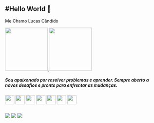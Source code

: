 <h2> #Hello World 👋 </h2>
<p>Me Chamo Lucas Cândido</p>

<div>
<a href="https://github.com/rfs-lucascandido">
    <img height="140em" src="https://github-readme-stats.vercel.app/api?username=rfs-lucascandido&show_icons=true&theme=dark&include_all_commits=true&count_private=true"/>
    <img height="140em" src="https://github-readme-stats.vercel.app/api/top-langs/?username=rfs-lucascandido&layout=compact&langs_count=7&theme=dark"/>
</div>
</a>

<h5>Sou apaixonado por resolver problemas e aprender. Sempre aberto a novos desafios e pronto para enfrentar as mudanças.</h5>

<div>
    <img align="center" height="30" src="https://cdn.jsdelivr.net/gh/devicons/devicon/icons/csharp/csharp-original.svg">
    <img align="center" height="30" src="https://user-images.githubusercontent.com/18297282/127724811-e33bc7a7-f2f1-40ec-b55f-2f8d50876f6c.png">
    <img align="center" height="30" src="https://user-images.githubusercontent.com/18297282/127724837-95b68ed5-1f70-4a72-85f9-d61f93b2252d.png">
    <img align="center" height="30" src="https://cdn.jsdelivr.net/gh/devicons/devicon/icons/terraform/terraform-original.svg">
    <img align="center" height="30" src="https://cdn.jsdelivr.net/gh/devicons/devicon/icons/docker/docker-original-wordmark.svg">
    <img align="center" height="30" src="https://cdn.jsdelivr.net/gh/devicons/devicon/icons/amazonwebservices/amazonwebservices-original.svg">
    <img align="center" height="30" src="https://cdn.jsdelivr.net/gh/devicons/devicon/icons/debian/debian-original.svg">
          
          
          
          
</div>
<!--Site Usado para obter os icons https://devicon.dev -->

##
<div>
    <a href="https://www.linkedin.com/in/lucasbehrooz/" target="_blank"><img src="https://img.shields.io/badge/LinkedIn-0077B5?style=for-the-badge&logo=linkedin&logoColor=white" target="_blank"></a> 
    <a href="https://www.instagram.com/lucasbehrooz/" target="_blank"><img src="https://img.shields.io/badge/Instagram-E4405F?style=for-the-badge&logo=instagram&logoColor=white" target="_blank"></a>
    <a href = "mailto:lucas.candido@redemarajo.com.br"><img src="https://img.shields.io/badge/Gmail-D14836?style=for-the-badge&logo=gmail&logoColor=white" target="_blank"></a>
</div>
<!-- Site usado para obter os badge https://dev.to -->


<!---
rfs-lucascandido/rfs-lucascandido is a ✨ special ✨ repository because its `README.md` (this file) appears on your GitHub profile.
You can click the Preview link to take a look at your changes.
--->
